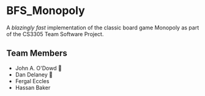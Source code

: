 # BFS_Monopoly

A *blazingly fast* implementation of the classic board game Monopoly as part of the CS3305 Team Software Project.

## Team Members
* John A. O'Dowd 🐘
* Dan Delaney 🗿
* Fergal Eccles
* Hassan Baker
